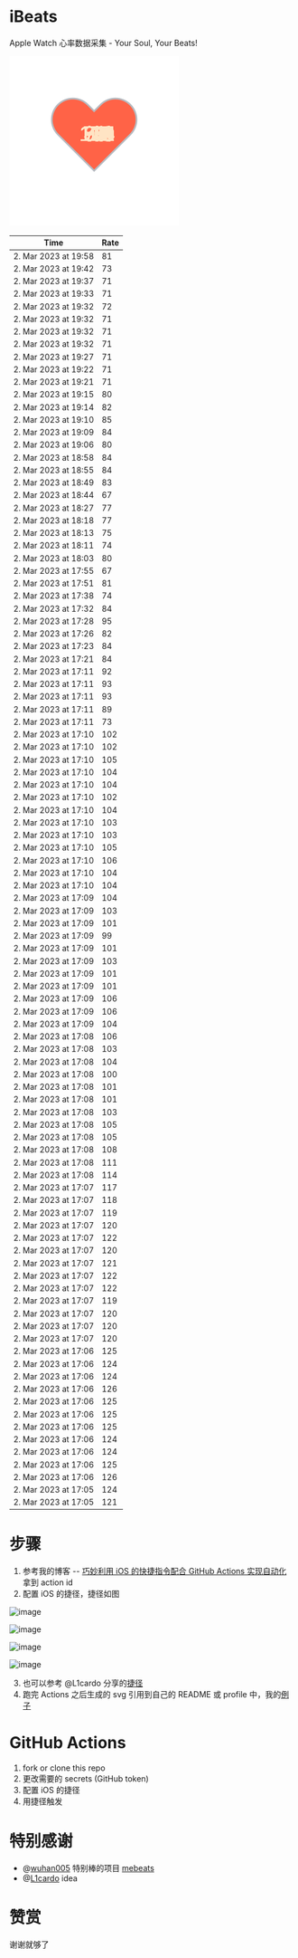 # iBeats
Apple Watch 心率数据采集 - Your Soul, Your Beats!

![](./files/heart.svg)

<!--START_SECTION:my_heart_rate-->
| Time | Rate | 
 | ---- | ---- | 
| 2. Mar 2023 at 19:58 | 81 |
| 2. Mar 2023 at 19:42 | 73 |
| 2. Mar 2023 at 19:37 | 71 |
| 2. Mar 2023 at 19:33 | 71 |
| 2. Mar 2023 at 19:32 | 72 |
| 2. Mar 2023 at 19:32 | 71 |
| 2. Mar 2023 at 19:32 | 71 |
| 2. Mar 2023 at 19:32 | 71 |
| 2. Mar 2023 at 19:27 | 71 |
| 2. Mar 2023 at 19:22 | 71 |
| 2. Mar 2023 at 19:21 | 71 |
| 2. Mar 2023 at 19:15 | 80 |
| 2. Mar 2023 at 19:14 | 82 |
| 2. Mar 2023 at 19:10 | 85 |
| 2. Mar 2023 at 19:09 | 84 |
| 2. Mar 2023 at 19:06 | 80 |
| 2. Mar 2023 at 18:58 | 84 |
| 2. Mar 2023 at 18:55 | 84 |
| 2. Mar 2023 at 18:49 | 83 |
| 2. Mar 2023 at 18:44 | 67 |
| 2. Mar 2023 at 18:27 | 77 |
| 2. Mar 2023 at 18:18 | 77 |
| 2. Mar 2023 at 18:13 | 75 |
| 2. Mar 2023 at 18:11 | 74 |
| 2. Mar 2023 at 18:03 | 80 |
| 2. Mar 2023 at 17:55 | 67 |
| 2. Mar 2023 at 17:51 | 81 |
| 2. Mar 2023 at 17:38 | 74 |
| 2. Mar 2023 at 17:32 | 84 |
| 2. Mar 2023 at 17:28 | 95 |
| 2. Mar 2023 at 17:26 | 82 |
| 2. Mar 2023 at 17:23 | 84 |
| 2. Mar 2023 at 17:21 | 84 |
| 2. Mar 2023 at 17:11 | 92 |
| 2. Mar 2023 at 17:11 | 93 |
| 2. Mar 2023 at 17:11 | 93 |
| 2. Mar 2023 at 17:11 | 89 |
| 2. Mar 2023 at 17:11 | 73 |
| 2. Mar 2023 at 17:10 | 102 |
| 2. Mar 2023 at 17:10 | 102 |
| 2. Mar 2023 at 17:10 | 105 |
| 2. Mar 2023 at 17:10 | 104 |
| 2. Mar 2023 at 17:10 | 104 |
| 2. Mar 2023 at 17:10 | 102 |
| 2. Mar 2023 at 17:10 | 104 |
| 2. Mar 2023 at 17:10 | 103 |
| 2. Mar 2023 at 17:10 | 103 |
| 2. Mar 2023 at 17:10 | 105 |
| 2. Mar 2023 at 17:10 | 106 |
| 2. Mar 2023 at 17:10 | 104 |
| 2. Mar 2023 at 17:10 | 104 |
| 2. Mar 2023 at 17:09 | 104 |
| 2. Mar 2023 at 17:09 | 103 |
| 2. Mar 2023 at 17:09 | 101 |
| 2. Mar 2023 at 17:09 | 99 |
| 2. Mar 2023 at 17:09 | 101 |
| 2. Mar 2023 at 17:09 | 103 |
| 2. Mar 2023 at 17:09 | 101 |
| 2. Mar 2023 at 17:09 | 101 |
| 2. Mar 2023 at 17:09 | 106 |
| 2. Mar 2023 at 17:09 | 106 |
| 2. Mar 2023 at 17:09 | 104 |
| 2. Mar 2023 at 17:08 | 106 |
| 2. Mar 2023 at 17:08 | 103 |
| 2. Mar 2023 at 17:08 | 104 |
| 2. Mar 2023 at 17:08 | 100 |
| 2. Mar 2023 at 17:08 | 101 |
| 2. Mar 2023 at 17:08 | 101 |
| 2. Mar 2023 at 17:08 | 103 |
| 2. Mar 2023 at 17:08 | 105 |
| 2. Mar 2023 at 17:08 | 105 |
| 2. Mar 2023 at 17:08 | 108 |
| 2. Mar 2023 at 17:08 | 111 |
| 2. Mar 2023 at 17:08 | 114 |
| 2. Mar 2023 at 17:07 | 117 |
| 2. Mar 2023 at 17:07 | 118 |
| 2. Mar 2023 at 17:07 | 119 |
| 2. Mar 2023 at 17:07 | 120 |
| 2. Mar 2023 at 17:07 | 122 |
| 2. Mar 2023 at 17:07 | 120 |
| 2. Mar 2023 at 17:07 | 121 |
| 2. Mar 2023 at 17:07 | 122 |
| 2. Mar 2023 at 17:07 | 122 |
| 2. Mar 2023 at 17:07 | 119 |
| 2. Mar 2023 at 17:07 | 120 |
| 2. Mar 2023 at 17:07 | 120 |
| 2. Mar 2023 at 17:07 | 120 |
| 2. Mar 2023 at 17:06 | 125 |
| 2. Mar 2023 at 17:06 | 124 |
| 2. Mar 2023 at 17:06 | 124 |
| 2. Mar 2023 at 17:06 | 126 |
| 2. Mar 2023 at 17:06 | 125 |
| 2. Mar 2023 at 17:06 | 125 |
| 2. Mar 2023 at 17:06 | 125 |
| 2. Mar 2023 at 17:06 | 124 |
| 2. Mar 2023 at 17:06 | 124 |
| 2. Mar 2023 at 17:06 | 125 |
| 2. Mar 2023 at 17:06 | 126 |
| 2. Mar 2023 at 17:05 | 124 |
| 2. Mar 2023 at 17:05 | 121 |

<!--END_SECTION:my_heart_rate-->

# 步骤
1. 参考我的博客 -- [巧妙利用 iOS 的快捷指令配合 GitHub Actions 实现自动化](https://github.com/yihong0618/gitblog/issues/198) 拿到 action id
2. 配置 iOS 的捷径，捷径如图

![image](https://user-images.githubusercontent.com/15976103/122154218-0db0b480-ce97-11eb-93bb-5aec07c558dc.png)

![image](https://user-images.githubusercontent.com/15976103/122154236-186b4980-ce97-11eb-8e4b-70551a0391ae.png)

![image](https://user-images.githubusercontent.com/15976103/122154268-2d47dd00-ce97-11eb-902e-3acf292265a9.png)

![image](https://user-images.githubusercontent.com/15976103/122174055-fa144680-ceb4-11eb-9be2-3eb83cd516f7.png)

3. 也可以参考 @L1cardo 分享的[捷径](https://www.icloud.com/shortcuts/6ab6047b459c41ad822ad6b94b1c03d4)
4. 跑完 Actions 之后生成的 svg 引用到自己的 README 或 profile 中，我的[例子](https://github.com/yihong0618) 

# GitHub Actions

1. fork or clone this repo
2. 更改需要的 secrets (GitHub token)
3. 配置 iOS 的捷径
4. 用捷径触发

# 特别感谢
- @[wuhan005](https://github.com/wuhan005) 特别棒的项目 [mebeats](https://github.com/wuhan005/mebeats)
- @[L1cardo](https://github.com/L1cardo) idea

# 赞赏
谢谢就够了
